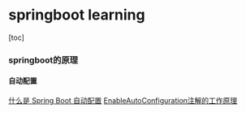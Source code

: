 # springboot learning

[toc]

### springboot的原理

#### 自动配置
[什么是 Spring Boot 自动配置](https://juejin.im/post/5b679fbc5188251aad213110)
[EnableAutoConfiguration注解的工作原理](https://www.jianshu.com/p/464d04c36fb1)